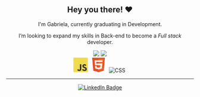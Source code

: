 <div align = "center" >
 
## Hey you there! ❤️
 
I'm Gabriela, currently graduating in Development.

I’m looking to expand my skills in Back-end to become a *Full stack* developer.

 <img height= "200em" src="https://github-readme-stats.vercel.app/api/top-langs/?username=gabrosso&show_icons=true&theme=bear&count_private=true"/>

 <img height = "200em" src="https://github-readme-stats.vercel.app/api?username=gabrosso&show_icons=true&show_icons=true&theme=bear&count_private=true" />
 </div>


<div align= "center">
 <img src="https://github.com/devicons/devicon/blob/master/icons/javascript/javascript-original.svg" title="JavaScript" alt="JavaScript" width="40" height="40"/>&nbsp;
   <img src="https://github.com/devicons/devicon/blob/master/icons/html5/html5-original.svg" title="HTML5" alt="HTML" width="40" height="40"/>&nbsp;
<img src="https://raw.githubusercontent.com/marwin1991/profile-technology-icons/refs/heads/main/icons/css.png" title= "CSS" alt="CSS" width="50" height="50"/>&nbsp;
 

 ---
 
<div>
<a href = "in/gabrielarosso">
<img src="https://img.shields.io/badge/LinkedIn-blue?style=for-the-badge&logo=linkedin&logoColor=white" alt="LinkedIn Badge"/>
</a>


